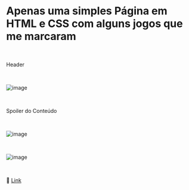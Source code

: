 # Apenas uma simples Página em HTML e CSS com alguns jogos que me marcaram

<br>

Header

<br>

![image](https://user-images.githubusercontent.com/109248116/222991859-c0ef752e-8c01-42f2-a53a-1f22fa3f04df.png)

<br>

Spoiler do Conteúdo

<br>

![image](https://user-images.githubusercontent.com/109248116/222991873-52e4e29c-b53a-4c83-a4f0-cccc6eed1e02.png)

<br>

![image](https://user-images.githubusercontent.com/109248116/222991892-b0d29a48-1ab2-4e41-b7cd-0d71291b1037.png)

<br>

🔗 [Link](https://gabrielzolk.github.io/my-lifetime-games/)
